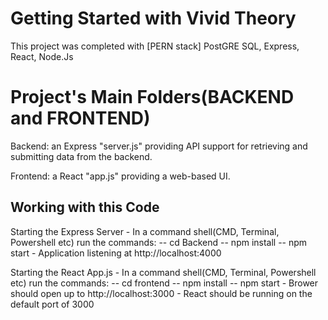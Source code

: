 # Getting Started with Vivid Theory

This project was completed with [PERN stack]
PostGRE SQL, Express, React, Node.Js

# Project's Main Folders(BACKEND and FRONTEND)
Backend: an Express "server.js" providing API support for retrieving and 
         submitting data from the backend.

Frontend: a React "app.js" providing a web-based UI.   

## Working with this Code
Starting the Express Server
    - In a command shell(CMD, Terminal, Powershell etc) run the commands:
        -- cd Backend
        -- npm install
        -- npm start
    - Application listening at http://localhost:4000

Starting the React App.js
    - In a command shell(CMD, Terminal, Powershell etc) run the commands:
        -- cd frontend
        -- npm install
        -- npm start
    - Brower should open up to http://localhost:3000
    - React should be running on the default port of 3000

